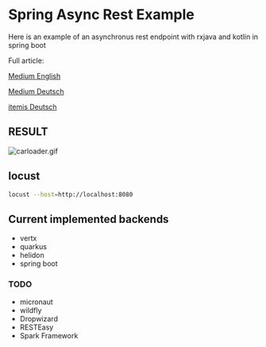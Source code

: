# Spring Async Rest Example

Here is an example of an asynchronus rest endpoint with rxjava and kotlin in spring boot

Full article:

[Medium English](https://medium.com/@aengel/how-to-reactive-stream-with-spring-boot-and-rxjava-26cda0045f4c)

[Medium Deutsch](https://medium.com/@aengel/how-to-reactive-stream-mit-spring-boot-und-rxjava-in-kotlin-4c7b4befe9c?source=friends_link&sk=7d8df2446fd62ce694a9064b5109b437)


[itemis Deutsch](https://blogs.itemis.com/de/how-to-reactive-stream-mit-spring-boot-und-rxjava-in-kotlin)

## RESULT

![carloader.gif](https://media.giphy.com/media/chuNv0nEdUDYnaLn99/giphy.gif)

## locust

```bash
locust --host=http://localhost:8080
```

## Current implemented backends

- vertx
- quarkus
- helidon
- spring boot

### TODO

- micronaut
- wildfly
- Dropwizard
- RESTEasy
- Spark Framework
